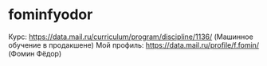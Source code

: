 # fominfyodor
Курс: https://data.mail.ru/curriculum/program/discipline/1136/ (Машинное обучение в продакшене)
Мой профиль: https://data.mail.ru/profile/f.fomin/ (Фомин Фёдор)